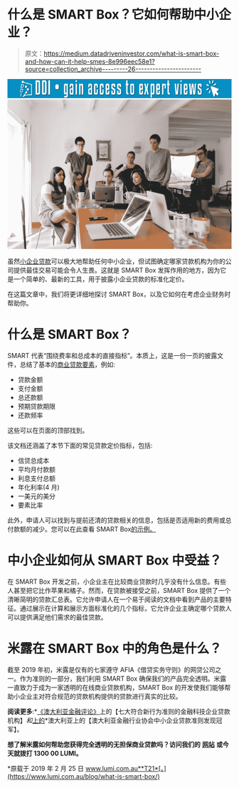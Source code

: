 # 什么是 SMART Box？它如何帮助中小企业？

> 原文：<https://medium.datadriveninvestor.com/what-is-smart-box-and-how-can-it-help-smes-8e996eec58e1?source=collection_archive---------26----------------------->

[![](img/10904c6b16bc31445f64b7cc7b5e4e89.png)](http://www.track.datadriveninvestor.com/1B9E)![](img/b97b3b194dcd2ca14f36d674d41a058a.png)

虽然[小企业贷款](https://www.lumi.com.au/small-business-loans)可以极大地帮助任何中小企业，但试图确定哪家贷款机构为你的公司提供最佳交易可能会令人生畏。这就是 SMART Box 发挥作用的地方，因为它是一个简单的、最新的工具，用于披露小企业贷款的标准化定价。

在这篇文章中，我们将更详细地探讨 SMART Box，以及它如何在考虑企业财务时帮助你。

# 什么是 SMART Box？

SMART 代表“围绕费率和总成本的直接指标”。本质上，这是一份一页的披露文件，总结了基本的[商业贷款要素](https://www.lumi.com.au/blog/30-small-business-loan-terms/)，例如:

*   贷款金额
*   支付金额
*   总还款额
*   预期贷款期限
*   还款频率

这些可以在页面的顶部找到。

该文档还涵盖了本节下面的常见贷款定价指标，包括:

*   信贷总成本
*   平均月付款额
*   利息支付总额
*   年化利率(4 月)
*   一美元的美分
*   要素比率

此外，申请人可以找到与提前还清的贷款相关的信息，包括是否适用新的费用或总付款额的减少。您可以在此查看 SMART Box[的示例。](https://static1.squarespace.com/static/598589963e00bec843be0ea1/t/5c35776e40ec9ae53a51f137/1547007866849/smartbox+%282%29.pdf)

# 中小企业如何从 SMART Box 中受益？

在 SMART Box 开发之前，小企业主在比较商业贷款时几乎没有什么信息。有些人甚至把它比作苹果和橘子。然而，在贷款被接受之前，SMART Box 提供了一个清晰简明的贷款汇总表。它允许申请人在一个易于阅读的文档中看到产品的主要特征。通过展示在计算和展示方面标准化的几个指标，它允许企业主确定哪个贷款人可以提供满足他们需求的最佳贷款。

# 米露在 SMART Box 中的角色是什么？

截至 2019 年初，米露是仅有的七家遵守 AFIA《借贷实务守则》的网贷公司之一。作为准则的一部分，我们利用 SMART Box 确保我们的产品完全透明。米露一直致力于成为一家透明的在线商业贷款机构，SMART Box 的开发使我们能够帮助小企业主对符合规范的贷款机构提供的贷款进行真实的比较。

**阅读更多**:*[《澳大利亚金融评论》](https://www.afr.com/business/top-seven-fintech-business-lenders-compliant-with-new-code-of-conduct-20181221-h19dk4)上的【七大符合新行为准则的金融科技企业贷款机构】*和*[上的](https://www.theaustralian.com.au/business/technology/australian-finance-industry-associations-smb-lending-code-finds-champions/news-story/11da0f75e552b2b3f8d006fb99e33efd)*澳大利亚上的【澳大利亚金融行业协会中小企业贷款准则发现冠军】。

**想了解米露如何帮助您获得完全透明的无担保商业贷款吗？访问我们的** [**网站**](https://www.lumi.com.au/) **或今天就拨打 1300 00 LUMI。**

*原载于 2019 年 2 月 25 日 www.lumi.com.au**T21*[。](https://www.lumi.com.au/blog/what-is-smart-box/)